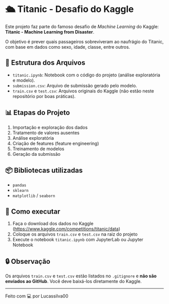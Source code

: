 # 🛳️ Titanic - Desafio do Kaggle

Este projeto faz parte do famoso desafio de *Machine Learning* do Kaggle: **Titanic - Machine Learning from Disaster**.

O objetivo é prever quais passageiros sobreviveram ao naufrágio do Titanic, com base em dados como sexo, idade, classe, entre outros.

## 📁 Estrutura dos Arquivos

- `titanic.ipynb`: Notebook com o código do projeto (análise exploratória e modelo).
- `submission.csv`: Arquivo de submissão gerado pelo modelo.
- `train.csv` e `test.csv`: Arquivos originais do Kaggle (não estão neste repositório por boas práticas).

## 📊 Etapas do Projeto

1. Importação e exploração dos dados
2. Tratamento de valores ausentes
3. Análise exploratória
4. Criação de features (feature engineering)
5. Treinamento de modelos
6. Geração da submissão

## 📦 Bibliotecas utilizadas

- `pandas`
- `sklearn`
- `matplotlib` / `seaborn`

## 🚀 Como executar

1. Faça o download dos dados no Kaggle (https://www.kaggle.com/competitions/titanic/data)
2. Coloque os arquivos `train.csv` e `test.csv` na raiz do projeto
3. Execute o notebook `titanic.ipynb` com JupyterLab ou Jupyter Notebook

## 🔒 Observação

Os arquivos `train.csv` e `test.csv` estão listados no `.gitignore` e **não são enviados ao GitHub**. Você deve baixá-los diretamente do Kaggle.

---

Feito com 💻 por Lucassilva00